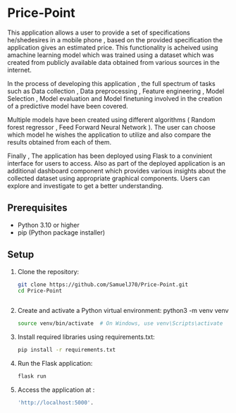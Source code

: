 # Price-Point

This application allows a user to provide a set of specifications he/shedesires in a mobile phone , based on the provided specification the application gives an estimated price. This functionality is acheived using amachine learning model which was trained using a dataset which was created from publicly available data obtained from various sources in the internet.

In the process of developing this application , the full spectrum of tasks such as Data collection , Data preprocessing , Feature engineering , Model Selection , Model evaluation and Model finetuning involved in the creation of a predictive model have been covered.


Multiple models have been created using different algorithms ( Random forest regressor , Feed Forward Neural Network ). The user can choose which model he wishes the application to utilize and also compare the results obtained from each of them. 

Finally , The application has been deployed using Flask to a convinient interface for users to access. Also as part of the deployed application is an additional dashboard component which provides various insights about the collected dataset using appropriate graphical components. Users can explore and investigate to get a better understanding. 

## Prerequisites

- Python 3.10 or higher 
- pip (Python package installer)

## Setup

1. Clone the repository:
   ```bash
   git clone https://github.com/SamuelJ70/Price-Point.git
   cd Price-Point 



2. Create and activate a Python virtual environment:
   python3 -m venv venv
   ```bash 
   source venv/bin/activate  # On Windows, use venv\Scripts\activate

3. Install required libraries using requirements.txt:
   ```bash 
   pip install -r requirements.txt 

4. Run the Flask application:
   ```bash 
   flask run

5. Access the application  at :
   ```bash 
   'http://localhost:5000'.
